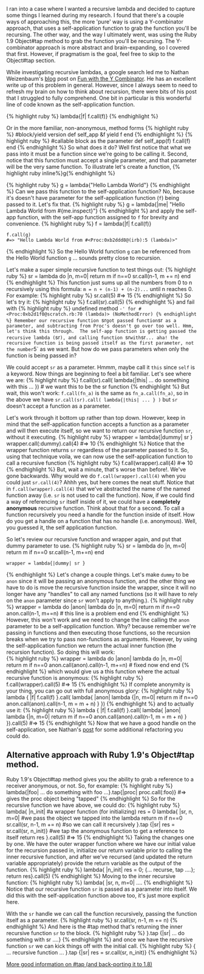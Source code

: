 
I ran into a case where I wanted a recursive lambda and decided to capture some things I learned during my research.  I found that there's a couple ways of approaching this, the more 'pure' way is using a Y-combinator approach, that uses a self-application function to grab the function you'll be recursing.  The other way, and the way I ultimately went, was using the Ruby 1.9 Object#tap method to grab the function you'll be recursing.  The Y-combinator approach is more abstract and brain-expanding, so I covered that first. However, if pragmatism is the goal, feel free to skip to the Object#tap section.

While investigating recursive lambdas, a google search led me to Nathan Weizenbaum's [blog](http://nex-3.com/) post on [Fun with the Y Combinator](http://nex-3.com/posts/43-fun-with-the-y-combinator-in-ruby). He has an excellent write up of this problem in general. However, since I always seem to need to refresh my brain on how to think about recursion, there were bits of his post that I struggled to fully comprehend. One bit in particular is this wonderful line of code known as the self-application function.

{% highlight ruby %}
     lambda{|f| f.call(f)}
{% endhighlight %}

Or in the more familiar, non-anonymous, method forms
{% highlight ruby %}
    #block/yield version
    def self_app &f
      yield f
    end
{% endhighlight %}
{% highlight ruby %}
    #callable block as the parameter
    def self_app(f)
      f.call(f)
    end
{% endhighlight %}
So what does it do?  Well first notice that what we pass into it must be a function since we're going to be calling it. Second, notice that this function must accept a single parameter, and that parameter will be the very same function.  To illustrate let's create a function, {% highlight ruby inline%}g{% endhighlight %}

{% highlight ruby %}
    g = lambda{"Hello Lambda World"}
{% endhighlight %}
Can we pass this function to the self-application function?  No, because it's doesn't have parameter for the self-application function (`f`) being passed to it. Let's fix that.
{% highlight ruby %}
    g = lambda{|me| "Hello Lambda World from #{me.inspect}"}
{% endhighlight %}
and apply the self-app function, with the self-app function assigned to `f` for brevity and convenience.
{% highlight ruby %}
    f = lambda{|f| f.call(f)}
    
    f.call(g)
    #=> "Hello Lambda World from #<Proc:0xb2ddd8@(irb):5 (lambda)>" 
{% endhighlight %}
So the Hello World function `g` can be referenced from the Hello World function `g` ... sounds pretty close to recursion.

Let's make a super simple recursive function to test things out:
{% highlight ruby %}
    sr = lambda do |n, m=0|
      return m if n==0
      sr.call(n-1, m += n)
    end
{% endhighlight %}
This function just sums up all the numbers from 0 to n recursively using this formula:  `m = n + (n-1) + (n-2)...` until n reaches 0. For example:
{% highlight ruby %}
    sr.call(5)
    #=> 15
{% endhighlight %}
So let's try it:
{% highlight ruby %}
    f.call(sr).call(5)
{% endhighlight %}
and fail with
{% highlight ruby %}
    undefined method `-' for #<Proc:0xb2d1f0@scratch.rb:70 (lambda)> (NoMethodError)
{% endhighlight %}
Remember our recursive function `sr` got passed function `sr` as a parameter, and subtracting from Proc's doesn't go over too well. Hmm, let's think this through.  The self-app function is getting passed the recursive lambda (`sr`), and calling function `sr` with `sr` ... aha! the recursive function is being passed itself as the first parameter, not the number `5` as we want.
But how do we pass parameters when only the function is being passed in?

We could accept `sr` as a parameter. Hmmm, maybe call it `this` since `self` is a keyword.  Now things are beginning to feel a bit familiar. Let's see where we are:
{% highlight ruby %}
    f.call(sr).call( lambda{|this| ... do something with this ... })  # we want this to be the sr function
{% endhighlight %}
But wait, this won't work: `f.call(fn_a)` is the same as `fn_a.call(fn_a)`, so in the above we have `sr.call(sr).call( lambda{|this| ... } )` but `sr` doesn't accept a function as a parameter.

Let's work through it bottom up rather than top down.  However, keep in mind that the self-application function accepts a function as a parameter and will then execute itself, so we want to return our recursive function `sr`, without it executing.
{% highlight ruby %}
    wrapper = lambda{|dummy| sr }
    wrapper.call(:dummy).call(4)
    #=> 10
{% endhighlight %}
Notice that the wrapper function returns `sr` regardless of the parameter passed to it.  So, using that technique voila, we can now use the self-application function to call a recursive function
{% highlight ruby %}
    f.call(wrapper).call(4)
    #=> 10
{% endhighlight %}
But, wait a minute, that's worse than before!. We've gone backwards. Why would we do `f.call(wrapper).call(4)` when you could just `sr.call(4)`?  Ahhh yes, but here comes the neat stuff.  Notice that in `f.call(wrapper).call(4)` that we've abstracted the name of the named function away (i.e. `sr` is not used to call the function).  Now, if we could find a way of referencing `sr` itself inside of it, we could have a **completely anonymous** recursive function.  Think about that for a second.  To call a function recursively you need a handle for the function inside of itself. How do you get a handle on a function that has no handle (i.e. anonymous).  Well, you guessed it, the self application function.

So let's review our recursive function and wrapper again, and put that dummy parameter to use.
{% highlight ruby %}
    sr = lambda do |n, m=0|
      return m if n==0
      sr.call(n-1, m+=n)
    end

    wrapper = lambda{|dummy| sr }
{% endhighlight %}
Let's change a couple things. Let's make `dummy` to be `anon` since it will be passing an anonymous function, and the other thing we have to do is move the recursive function inside the wrapper, since it will no longer have any "handles" to call any named functions (so it will have to rely on the `anon` parameter since `sr` won't apply to anything.).
{% highlight ruby %}
    wrapper = lambda do |anon|
      lambda do |n, m=0|
        return m if n==0
        anon.call(n-1, m+=n)  # this line is a problem
      end
    end
{% endhighlight %}
However, this won't work and we need to change the line calling the `anon` parameter to be a self-application function. Why? because remember we're passing in functions and then executing those functions, so the recursion breaks when we try to pass non-functions as arguments. However, by using the self-application function we return the actual inner function (the recursion function). So doing this will work:  
{% highlight ruby %}
    wrapper = lambda do |anon|
      lambda do |n, m=0|
        return m if n==0
        anon.call(anon).call(n-1, m+=n)  # fixed now
      end
    end
{% endhighlight %}
which would give us a this function where the actual recursive function is anonymous:
{% highlight ruby %}
    f.call(wrapper).call(5)
    #=> 15
{% endhighlight %}
If complete anonymity is your thing, you can go out with full anonymous glory:
{% highlight ruby %}
    lambda { |f| f.call(f) }.call(
      lambda{ |anon|
        lambda {|n, m=0|
          return m if n==0
          anon.call(anon).call(n-1, m = m + n)
        }
      })
{% endhighlight %}
and to actually use it:
{% highlight ruby %}
    lambda { |f| f.call(f) }.call(
      lambda{ |anon|
        lambda {|n, m=0|
          return m if n==0
          anon.call(anon).call(n-1, m = m + n)
        }
      }).call(5)
    #=> 15
{% endhighlight %}
Now that we have a good handle on the self-application, see Nathan's [post](http://nex-3.com/posts/43-fun-with-the-y-combinator-in-ruby) for some additional refactoring you could do. 
 
## Alternative approach with Ruby 1.9's Object#tap method.

Ruby 1.9's Object#tap method gives you the ability to grab a reference to a receiver anonymous, or not. So, for example:
{% highlight ruby %}
    lambda{|foo| ... do something with foo ...}.tap{|proc| proc.call(:foo)}
    #=> gives the proc object being "tapped"
{% endhighlight %}
So for the recursive function we have above, we could do:
{% highlight ruby %}
    lambda{ |n_init|                           #a wrapper function (for initializing)
      res = 0
      lambda{ |sr, n, m=0|                     #we pass the object we tapped into the lambda
        return m if n==0
        sr.call(sr, n-1, m += n)               #so we can call it recursively
      }.tap {|sr| res = sr.call(sr, n_init)}   #we tap the anonymous function to get a reference to itself
      return res
    }.call(5)
    #=> 15
{% endhighlight %}
Taking the changes one by one. We have the outer wrapper function where we have our initial value for the recursion passed in, initialize our return variable prior to calling the inner recursive function, and after we've recursed (and updated the return variable appropriately) provide the return variable as the output of the function.
{% highlight ruby %}
    lambda{ |n_init|  res = 0; {... recurse, tap ....}; return res}.call(5)
{% endhighlight %}
Moving to the inner recursive function:
{% highlight ruby %}
    lambda{ |sr, n, m=0| ....
{% endhighlight %}
Notice that our recursive function `sr` is passed as a parameter into itself.  We did this with the self-application function above too, it's just more explicit here.

With the `sr` handle we can call the function recursively, passing the function itself as a parameter.
{% highlight ruby %}
        sr.call(sr, n-1, m += n)
{% endhighlight %}
And here is the #tap method that's returning the inner recursive function `sr` to the block.
{% highlight ruby %}
      }.tap {|sr| ... do something with sr ....}
{% endhighlight %}
and once we have the recursive function `sr` we can kick things off with the initial call.
{% highlight ruby %}
    { ... recursive function ... }.tap {|sr| res = sr.call(sr, n_init)}
{% endhighlight %}

[More good information on #tap (and back-porting it to 1.8)](http://ciaranm.wordpress.com/2008/11/30/recursive-lambdas-in-ruby-using-objecttap/)
